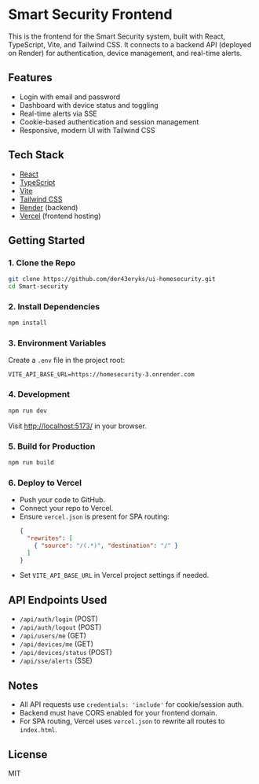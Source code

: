 # Smart Security Frontend

This is the frontend for the Smart Security system, built with React, TypeScript, Vite, and Tailwind CSS. It connects to a backend API (deployed on Render) for authentication, device management, and real-time alerts.

## Features
- Login with email and password
- Dashboard with device status and toggling
- Real-time alerts via SSE
- Cookie-based authentication and session management
- Responsive, modern UI with Tailwind CSS

## Tech Stack
- [React](https://reactjs.org/)
- [TypeScript](https://www.typescriptlang.org/)
- [Vite](https://vitejs.dev/)
- [Tailwind CSS](https://tailwindcss.com/)
- [Render](https://render.com/) (backend)
- [Vercel](https://vercel.com/) (frontend hosting)

## Getting Started

### 1. Clone the Repo
```bash
git clone https://github.com/der43eryks/ui-homesecurity.git
cd Smart-security
```

### 2. Install Dependencies
```bash
npm install
```

### 3. Environment Variables
Create a `.env` file in the project root:
```
VITE_API_BASE_URL=https://homesecurity-3.onrender.com
```

### 4. Development
```bash
npm run dev
```
Visit [http://localhost:5173/](http://localhost:5173/) in your browser.

### 5. Build for Production
```bash
npm run build
```

### 6. Deploy to Vercel
- Push your code to GitHub.
- Connect your repo to Vercel.
- Ensure `vercel.json` is present for SPA routing:
  ```json
  {
    "rewrites": [
      { "source": "/(.*)", "destination": "/" }
    ]
  }
  ```
- Set `VITE_API_BASE_URL` in Vercel project settings if needed.

## API Endpoints Used
- `/api/auth/login` (POST)
- `/api/auth/logout` (POST)
- `/api/users/me` (GET)
- `/api/devices/me` (GET)
- `/api/devices/status` (POST)
- `/api/sse/alerts` (SSE)

## Notes
- All API requests use `credentials: 'include'` for cookie/session auth.
- Backend must have CORS enabled for your frontend domain.
- For SPA routing, Vercel uses `vercel.json` to rewrite all routes to `index.html`.

## License
MIT
